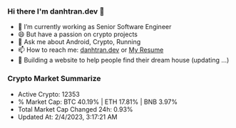### Hi there I'm danhtran.dev 👋

- 🔭 I’m currently working as Senior Software Engineer
- 😄 But have a passion on crypto projects
- 💬 Ask me about Android, Crypto, Running 
- 📫 How to reach me: <a href="https://danhtran.dev" target="_blank">danhtran.dev</a> or <a href="Dan-Resume.pdf" target="_blank">My Resume</a>
- 🌱 Building a website to help people find their dream house (updating ...)

### Crypto Market Summarize
- Active Crypto: 12353
- % Market Cap: BTC 40.19% | ETH 17.81% | BNB 3.97%
- Total Market Cap Changed 24h: 0.93%
- Updated At: 2/4/2023, 3:17:21 AM
